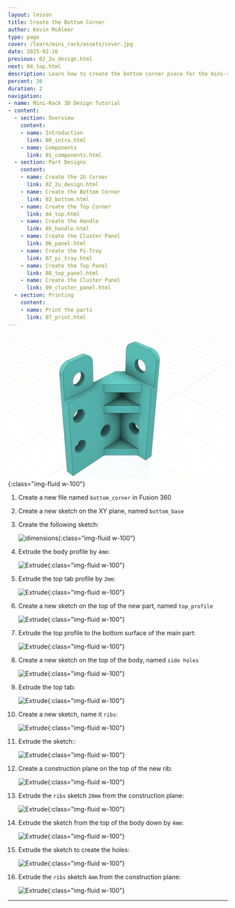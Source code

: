 ```yaml
---
layout: lesson
title: Create the Bottom Corner
author: Kevin McAleer
type: page
cover: /learn/mini_rack/assets/cover.jpg
date: 2025-02-16
previous: 02_2u_design.html
next: 04_top.html
description: Learn how to create the bottom corner piece for the mini-rack
percent: 36
duration: 2
navigation:
- name: Mini-Rack 3D Design Tutorial
- content:
  - section: Overview
    content:
    - name: Introduction
      link: 00_intro.html
    - name: Components
      link: 01_components.html
  - section: Part Designs
    content:
    - name: Create the 2U Corner
      link: 02_2u_design.html
    - name: Create the Bottom Corner
      link: 03_bottom.html
    - name: Create the Top Corner
      link: 04_top.html
    - name: Create the Handle
      link: 05_handle.html
    - name: Create the Cluster Panel
      link: 06_panel.html
    - name: Create the Pi-Tray
      link: 07_pi_tray.html
    - name: Create the Top Panel
      link: 08_top_panel.html
    - name: Create the Cluster Panel
      link: 09_cluster_panel.html
  - section: Printing
    content:
    - name: Print the parts
      link: 07_print.html
---
```



![Bottom Design](assets/bottom_design.png){:class="img-fluid w-100"}

1. Create a new file named `bottom_corner` in Fusion 360

1. Create a new sketch on the XY plane, named `bottom_base`

1. Create the following sketch:

    ![dimensions](/learn/mini_rack/assets/bottom_01_sketch.png){:class="img-fluid w-100"}

1. Extrude the body profile by `4mm`:

    ![Extrude](/learn/mini_rack/assets/bottom_02_extrude.png){:class="img-fluid w-100"}

1. Extrude the top tab profile by `2mm`:

    ![Extrude](/learn/mini_rack/assets/bottom_03_extrude.png){:class="img-fluid w-100"}

1. Create a new sketch on the top of the new part, named `top_profile`

    ![Extrude](/learn/mini_rack/assets/bottom_04_sketch.png){:class="img-fluid w-100"}

1. Extrude the top profile to the bottom surface of the main part:

    ![Extrude](/learn/mini_rack/assets/bottom_05_extrude.png){:class="img-fluid w-100"}

1. Create a new sketch on the top of the body, named `side holes`

    ![Extrude](/learn/mini_rack/assets/bottom_06_sketch.png){:class="img-fluid w-100"}

1. Extrude the top tab:

    ![Extrude](/learn/mini_rack/assets/bottom_07_extrude.png){:class="img-fluid w-100"}

1. Create a new sketch, name it `ribs`:

    ![Extrude](/learn/mini_rack/assets/bottom_08_sketch.png){:class="img-fluid w-100"}

1. Extrude the sketch::

    ![Extrude](/learn/mini_rack/assets/bottom_09_extrude.png){:class="img-fluid w-100"}

1. Create a construction plane on the top of the new rib:

    ![Extrude](/learn/mini_rack/assets/bottom_10_plane.png){:class="img-fluid w-100"}  

1. Extrude the `ribs` sketch `20mm` from the construction plane:

    ![Extrude](/learn/mini_rack/assets/bottom_11_extrude.png){:class="img-fluid w-100"}

1. Extrude the sketch from the top of the body down by `4mm`:

    ![Extrude](/learn/mini_rack/assets/bottom_12_extrude.png){:class="img-fluid w-100"}

1. Extrude the sketch to create the holes:

    ![Extrude](/learn/mini_rack/assets/bottom_13_extrude.png){:class="img-fluid w-100"}

1. Extrude the `ribs` sketch `4mm` from the construction plane:

    ![Extrude](/learn/mini_rack/assets/bottom_14_extrude.png){:class="img-fluid w-100"}

---
